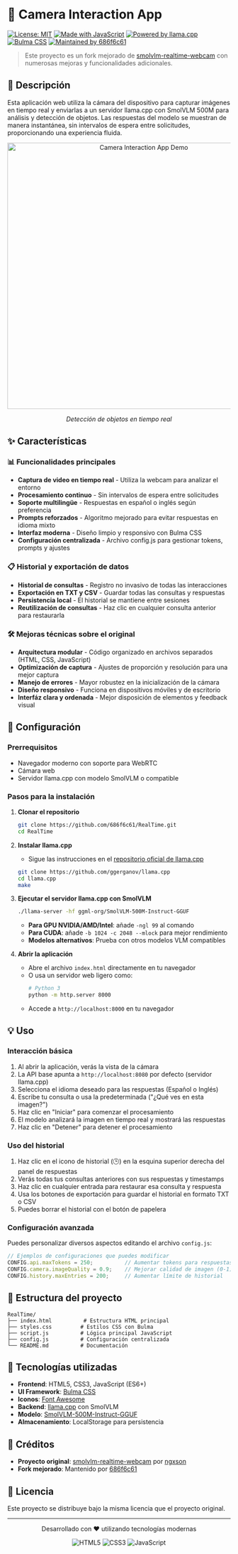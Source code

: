 # 🎥 Camera Interaction App

[![License: MIT](https://img.shields.io/badge/License-MIT-yellow.svg)](https://opensource.org/licenses/MIT)
[![Made with JavaScript](https://img.shields.io/badge/Made%20with-JavaScript-yellow.svg)](https://developer.mozilla.org/en-US/docs/Web/JavaScript)
[![Powered by llama.cpp](https://img.shields.io/badge/Powered%20by-llama.cpp-red.svg)](https://github.com/ggerganov/llama.cpp)
[![Bulma CSS](https://img.shields.io/badge/Bulma-0.9.4-00d1b2.svg)](https://bulma.io/)
[![Maintained by 686f6c61](https://img.shields.io/badge/Maintained%20by-686f6c61-blue.svg)](https://github.com/686f6c61)

> Este proyecto es un fork mejorado de [smolvlm-realtime-webcam](https://github.com/ngxson/smolvlm-realtime-webcam) con numerosas mejoras y funcionalidades adicionales.

## 📝 Descripción

Esta aplicación web utiliza la cámara del dispositivo para capturar imágenes en tiempo real y enviarlas a un servidor llama.cpp con SmolVLM 500M para análisis y detección de objetos. Las respuestas del modelo se muestran de manera instantánea, sin intervalos de espera entre solicitudes, proporcionando una experiencia fluida.

<div align="center">
  <img src="https://user-images.githubusercontent.com/32314/130090265-46fa5f6e-6433-4b44-b336-1c49d6d6c219.gif" width="600" alt="Camera Interaction App Demo" />
  <p><em>Detección de objetos en tiempo real</em></p>
</div>

## ✨ Características

### 📊 Funcionalidades principales
- **Captura de video en tiempo real** - Utiliza la webcam para analizar el entorno
- **Procesamiento continuo** - Sin intervalos de espera entre solicitudes
- **Soporte multilingüe** - Respuestas en español o inglés según preferencia
- **Prompts reforzados** - Algoritmo mejorado para evitar respuestas en idioma mixto
- **Interfaz moderna** - Diseño limpio y responsivo con Bulma CSS
- **Configuración centralizada** - Archivo config.js para gestionar tokens, prompts y ajustes

### 📋 Historial y exportación de datos
- **Historial de consultas** - Registro no invasivo de todas las interacciones
- **Exportación en TXT y CSV** - Guardar todas las consultas y respuestas
- **Persistencia local** - El historial se mantiene entre sesiones
- **Reutilización de consultas** - Haz clic en cualquier consulta anterior para restaurarla

### 🛠️ Mejoras técnicas sobre el original
- **Arquitectura modular** - Código organizado en archivos separados (HTML, CSS, JavaScript)
- **Optimización de captura** - Ajustes de proporción y resolución para una mejor captura
- **Manejo de errores** - Mayor robustez en la inicialización de la cámara
- **Diseño responsivo** - Funciona en dispositivos móviles y de escritorio
- **Interfáz clara y ordenada** - Mejor disposición de elementos y feedback visual

## 🚀 Configuración

### Prerrequisitos

- Navegador moderno con soporte para WebRTC
- Cámara web
- Servidor llama.cpp con modelo SmolVLM o compatible

### Pasos para la instalación

1. **Clonar el repositorio**
   ```bash
   git clone https://github.com/686f6c61/RealTime.git
   cd RealTime
   ```

2. **Instalar llama.cpp**
   - Sigue las instrucciones en el [repositorio oficial de llama.cpp](https://github.com/ggerganov/llama.cpp)
   ```bash
   git clone https://github.com/ggerganov/llama.cpp
   cd llama.cpp
   make
   ```

3. **Ejecutar el servidor llama.cpp con SmolVLM**
   ```bash
   ./llama-server -hf ggml-org/SmolVLM-500M-Instruct-GGUF
   ```
   - **Para GPU NVIDIA/AMD/Intel**: añade `-ngl 99` al comando
   - **Para CUDA**: añade `-b 1024 -c 2048 --mlock` para mejor rendimiento
   - **Modelos alternativos**: Prueba con otros modelos VLM compatibles

4. **Abrir la aplicación**
   - Abre el archivo `index.html` directamente en tu navegador
   - O usa un servidor web ligero como:
     ```bash
     # Python 3
     python -m http.server 8000
     ```
   - Accede a `http://localhost:8000` en tu navegador

## 💡 Uso

### Interacción básica

1. Al abrir la aplicación, verás la vista de la cámara
2. La API base apunta a `http://localhost:8080` por defecto (servidor llama.cpp)
3. Selecciona el idioma deseado para las respuestas (Español o Inglés)
4. Escribe tu consulta o usa la predeterminada ("¿Qué ves en esta imagen?")
5. Haz clic en "Iniciar" para comenzar el procesamiento
6. El modelo analizará la imagen en tiempo real y mostrará las respuestas
7. Haz clic en "Detener" para detener el procesamiento

### Uso del historial

1. Haz clic en el icono de historial (🕒) en la esquina superior derecha del panel de respuestas
2. Verás todas tus consultas anteriores con sus respuestas y timestamps
3. Haz clic en cualquier entrada para restaurar esa consulta y respuesta
4. Usa los botones de exportación para guardar el historial en formato TXT o CSV
5. Puedes borrar el historial con el botón de papelera

### Configuración avanzada

Puedes personalizar diversos aspectos editando el archivo `config.js`:

```javascript
// Ejemplos de configuraciones que puedes modificar
CONFIG.api.maxTokens = 250;          // Aumentar tokens para respuestas más largas
CONFIG.camera.imageQuality = 0.9;    // Mejorar calidad de imagen (0-1)
CONFIG.history.maxEntries = 200;     // Aumentar límite de historial
```

## 🔧 Estructura del proyecto

```
RealTime/
├── index.html          # Estructura HTML principal
├── styles.css         # Estilos CSS con Bulma
├── script.js          # Lógica principal JavaScript
├── config.js          # Configuración centralizada
└── README.md          # Documentación
```

## 🧩 Tecnologías utilizadas

- **Frontend**: HTML5, CSS3, JavaScript (ES6+)
- **UI Framework**: [Bulma CSS](https://bulma.io/)
- **Iconos**: [Font Awesome](https://fontawesome.com/)
- **Backend**: [llama.cpp](https://github.com/ggerganov/llama.cpp) con SmolVLM
- **Modelo**: [SmolVLM-500M-Instruct-GGUF](https://huggingface.co/ggml-org/SmolVLM-500M-Instruct-GGUF)
- **Almacenamiento**: LocalStorage para persistencia

## 👥 Créditos

- **Proyecto original**: [smolvlm-realtime-webcam](https://github.com/ngxson/smolvlm-realtime-webcam) por [ngxson](https://github.com/ngxson)
- **Fork mejorado**: Mantenido por [686f6c61](https://github.com/686f6c61)

## 📜 Licencia

Este proyecto se distribuye bajo la misma licencia que el proyecto original.

---

<div align="center">
  <p>Desarrollado con ❤️ utilizando tecnologías modernas</p>
  <p>
    <img src="https://img.shields.io/badge/HTML5-E34F26?style=for-the-badge&logo=html5&logoColor=white" alt="HTML5" />
    <img src="https://img.shields.io/badge/CSS3-1572B6?style=for-the-badge&logo=css3&logoColor=white" alt="CSS3" />
    <img src="https://img.shields.io/badge/JavaScript-F7DF1E?style=for-the-badge&logo=javascript&logoColor=black" alt="JavaScript" />
  </p>
</div>
